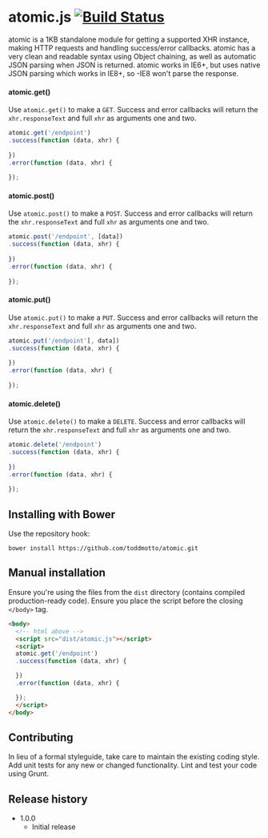 # atomic.js [![Build Status](https://travis-ci.org/toddmotto/atomic.svg)](https://travis-ci.org/toddmotto/atomic)

atomic is a 1KB standalone module for getting a supported XHR instance, making HTTP requests and handling success/error callbacks. atomic has a very clean and readable syntax using Object chaining, as well as automatic JSON parsing when JSON is returned. atomic works in IE6+, but uses native JSON parsing which works in IE8+, so -IE8 won't parse the response.

#### atomic.get()
Use `atomic.get()` to make a `GET`. Success and error callbacks will return the `xhr.responseText` and full `xhr` as arguments one and two.
```js
atomic.get('/endpoint')
.success(function (data, xhr) {
  
})
.error(function (data, xhr) {
  
});
```

#### atomic.post()
Use `atomic.post()` to make a `POST`. Success and error callbacks will return the `xhr.responseText` and full `xhr` as arguments one and two.
```js
atomic.post('/endpoint', [data])
.success(function (data, xhr) {
  
})
.error(function (data, xhr) {
  
});
```

#### atomic.put()
Use `atomic.put()` to make a `PUT`. Success and error callbacks will return the `xhr.responseText` and full `xhr` as arguments one and two.
```js
atomic.put('/endpoint'[, data])
.success(function (data, xhr) {
  
})
.error(function (data, xhr) {
  
});
```

#### atomic.delete()
Use `atomic.delete()` to make a `DELETE`. Success and error callbacks will return the `xhr.responseText` and full `xhr` as arguments one and two.
```js
atomic.delete('/endpoint')
.success(function (data, xhr) {
  
})
.error(function (data, xhr) {
  
});
```

## Installing with Bower
Use the repository hook:

```
bower install https://github.com/toddmotto/atomic.git
```

## Manual installation
Ensure you're using the files from the `dist` directory (contains compiled production-ready code). Ensure you place the script before the closing `</body>` tag.
  
```html
<body>
  <!-- html above -->
  <script src="dist/atomic.js"></script>
  <script>
  atomic.get('/endpoint')
  .success(function (data, xhr) {

  })
  .error(function (data, xhr) {

  });
  </script>
</body>
```

## Contributing
In lieu of a formal styleguide, take care to maintain the existing coding style. Add unit tests for any new or changed functionality. Lint and test your code using Grunt.

## Release history

- 1.0.0
  - Initial release
